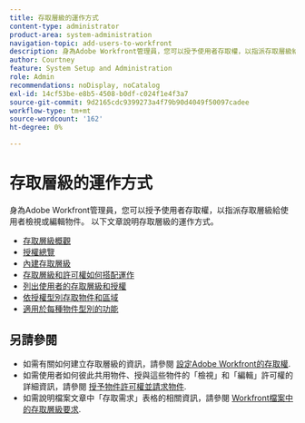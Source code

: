 ```yaml
---
title: 存取層級的運作方式
content-type: administrator
product-area: system-administration
navigation-topic: add-users-to-workfront
description: 身為Adobe Workfront管理員，您可以授予使用者存取權，以指派存取層級給使用者檢視或編輯物件。 以下文章說明存取層級的運作方式。
author: Courtney
feature: System Setup and Administration
role: Admin
recommendations: noDisplay, noCatalog
exl-id: 14cf53be-e8b5-4508-b0df-c024f1e4f3a7
source-git-commit: 9d2165cdc9399273a4f79b90d4049f50097cadee
workflow-type: tm+mt
source-wordcount: '162'
ht-degree: 0%

---
```


# 存取層級的運作方式

身為Adobe Workfront管理員，您可以授予使用者存取權，以指派存取層級給使用者檢視或編輯物件。 以下文章說明存取層級的運作方式。

* [存取層級概觀](../../../administration-and-setup/add-users/access-levels-and-object-permissions/access-levels-overview.md)
* [授權總覽](/help/quicksilver/administration-and-setup/add-users/access-levels-and-object-permissions/wf-licenses.md)
* [內建存取層級](../../../administration-and-setup/add-users/access-levels-and-object-permissions/default-access-levels-in-workfront.md)
* [存取層級和許可權如何搭配運作](../../../administration-and-setup/add-users/access-levels-and-object-permissions/how-access-levels-permissions-work-together.md)
* [列出使用者的存取層級和授權](../../../administration-and-setup/add-users/access-levels-and-object-permissions/list-access-levels-and-licenses-for-your-users.md)
* [依授權型別存取物件和區域](../../../administration-and-setup/add-users/access-levels-and-object-permissions/access-to-objects-and-areas-by-license-type.md)
* [適用於每種物件型別的功能](../../../administration-and-setup/add-users/access-levels-and-object-permissions/functionality-available-for-each-object-type.md)

## 另請參閱

* 如需有關如何建立存取層級的資訊，請參閱 [設定Adobe Workfront的存取權](../../../administration-and-setup/add-users/configure-and-grant-access/configure-access.md).
* 如需使用者如何彼此共用物件、授與這些物件的「檢視」和「編輯」許可權的詳細資訊，請參閱 [授予物件許可權並請求物件](../../../workfront-basics/grant-and-request-access-to-objects/grant-and-request-access-to-objects.md).
* 如需說明檔案文章中「存取需求」表格的相關資訊，請參閱 [Workfront檔案中的存取層級要求](/help/quicksilver/administration-and-setup/add-users/access-levels-and-object-permissions/access-level-requirements-in-documentation.md).

